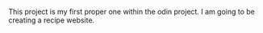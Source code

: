 This project is my first proper one within the odin project. 
I am going to be creating a recipe website.

